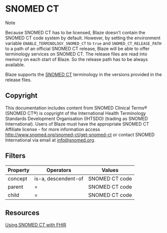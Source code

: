 # SNOMED CT <Badge type="info" text="Feature: TERMINOLOGY_SNOMED_CT"/> <Badge type="warning" text="unreleased"/>

> [!NOTE]
> Because SNOMED CT has to be licensed, Blaze doesn't contain the SNOMED CT code system by default. However, by setting the environment variable `ENABLE_TERMINOLOGY_SNOMED_CT` to `true` and `SNOMED_CT_RELEASE_PATH` to a path of an official SNOMED CT release, Blaze will be able to offer terminology services on SNOMED CT. The release files are read into memory on each start of Blaze. So the release path has to be always available.

Blaze supports the [SNOMED CT](https://www.snomed.org) terminology in the versions provided in the release files.

## Copyright

This documentation includes content from SNOMED Clinical Terms® (SNOMED CT®) is copyright of the International Health Terminology Standards Development Organisation (IHTSDO) (trading as SNOMED International). Users of Blaze must have the appropriate SNOMED CT Affiliate license - for more information access http://www.snomed.org/snomed-ct/get-snomed-ct or contact SNOMED International via email at info@snomed.org.

## Filters

| Property | Operators           | Values         |
|----------|---------------------|----------------|
| concept  | is-a, descendent-of | SNOMED CT code |
| parent   | =                   | SNOMED CT code |
| child    | =                   | SNOMED CT code |

## Resources

[Using SNOMED CT with FHIR](https://terminology.hl7.org/SNOMEDCT.html)
